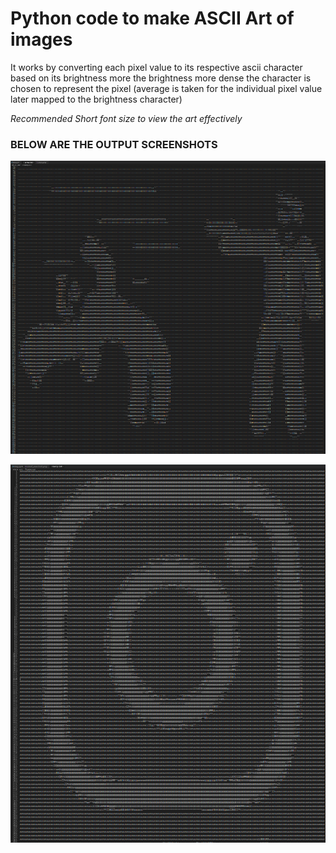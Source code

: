 # Python code to make ASCII Art of images

It works by converting each pixel value to its respective ascii character based on its brightness
more the brightness more dense the character is chosen to represent the pixel
(average is taken for the individual pixel value later mapped to the brightness character)

*Recommended Short font size to view the art effectively*

### BELOW ARE THE OUTPUT SCREENSHOTS

![](/output_pics/ss_1.png)

![](/output_pics/ss_2.png)
